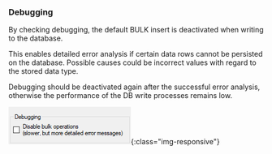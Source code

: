 ### Debugging

By checking debugging, the default BULK insert is deactivated when writing to the database.

This enables detailed error analysis if certain data rows cannot be persisted on the database. Possible causes could be incorrect values with regard to the stored data type.

Debugging should be deactivated again after the successful error analysis, otherwise the performance of the DB write processes remains low. 

![Debugging](/img/content/debugging-bulk-insert.png){:class="img-responsive"}

